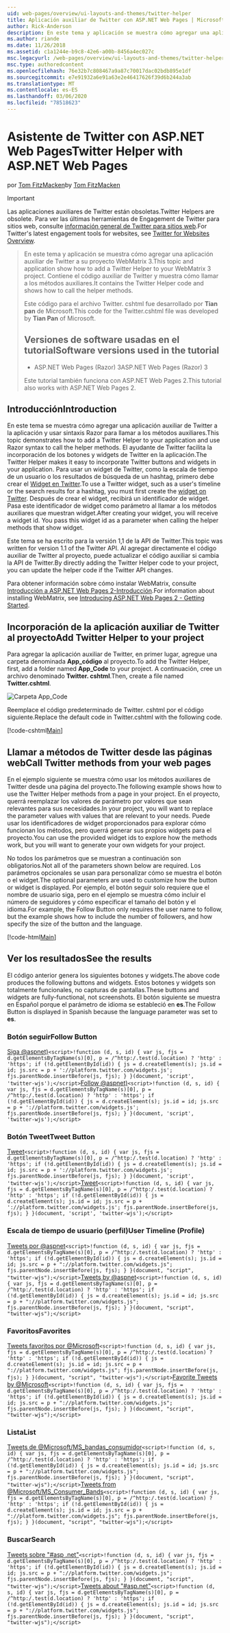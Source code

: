 ```yaml
---
uid: web-pages/overview/ui-layouts-and-themes/twitter-helper
title: Aplicación auxiliar de Twitter con ASP.NET Web Pages | Microsoft Docs
author: Rick-Anderson
description: En este tema y aplicación se muestra cómo agregar una aplicación auxiliar de Twitter a su proyecto WebMatrix 3. Contiene el código auxiliar de Twitter y muestra cómo llamar a la aplicación auxiliar...
ms.author: riande
ms.date: 11/26/2018
ms.assetid: c1a1244e-b9c8-42e6-a00b-8456a4ec027c
msc.legacyurl: /web-pages/overview/ui-layouts-and-themes/twitter-helper
msc.type: authoredcontent
ms.openlocfilehash: 76e32b7c808467a9a87c70017dac02bdb895e1df
ms.sourcegitcommit: e7e91932a6e91a63e2e46417626f39d6b244a3ab
ms.translationtype: MT
ms.contentlocale: es-ES
ms.lasthandoff: 03/06/2020
ms.locfileid: "78518623"
---
```

# <a name="twitter-helper-with-aspnet-web-pages"></a><span data-ttu-id="91f31-104">Asistente de Twitter con ASP.NET Web Pages</span><span class="sxs-lookup"><span data-stu-id="91f31-104">Twitter Helper with ASP.NET Web Pages</span></span>

<span data-ttu-id="91f31-105">por [Tom FitzMacken](https://github.com/tfitzmac)</span><span class="sxs-lookup"><span data-stu-id="91f31-105">by [Tom FitzMacken](https://github.com/tfitzmac)</span></span>

> [!IMPORTANT]
> <span data-ttu-id="91f31-106">Las aplicaciones auxiliares de Twitter están obsoletas.</span><span class="sxs-lookup"><span data-stu-id="91f31-106">Twitter Helpers are obsolete.</span></span> <span data-ttu-id="91f31-107">Para ver las últimas herramientas de Engagement de Twitter para sitios web, consulte [información general de Twitter para sitios web](https://developer.twitter.com/en/docs/twitter-for-websites/overview).</span><span class="sxs-lookup"><span data-stu-id="91f31-107">For Twitter's latest engagement tools for websites, see [Twitter for Websites Overview](https://developer.twitter.com/en/docs/twitter-for-websites/overview).</span></span>

> <span data-ttu-id="91f31-108">En este tema y aplicación se muestra cómo agregar una aplicación auxiliar de Twitter a su proyecto WebMatrix 3.</span><span class="sxs-lookup"><span data-stu-id="91f31-108">This topic and application show how to add a Twitter Helper to your WebMatrix 3 project.</span></span> <span data-ttu-id="91f31-109">Contiene el código auxiliar de Twitter y muestra cómo llamar a los métodos auxiliares.</span><span class="sxs-lookup"><span data-stu-id="91f31-109">It contains the Twitter Helper code and shows how to call the helper methods.</span></span>
> 
> <span data-ttu-id="91f31-110">Este código para el archivo Twitter. cshtml fue desarrollado por **Tian pan** de Microsoft.</span><span class="sxs-lookup"><span data-stu-id="91f31-110">This code for the Twitter.cshtml file was developed by **Tian Pan** of Microsoft.</span></span>
> 
> ## <a name="software-versions-used-in-the-tutorial"></a><span data-ttu-id="91f31-111">Versiones de software usadas en el tutorial</span><span class="sxs-lookup"><span data-stu-id="91f31-111">Software versions used in the tutorial</span></span>
> 
> 
> - <span data-ttu-id="91f31-112">ASP.NET Web Pages (Razor) 3</span><span class="sxs-lookup"><span data-stu-id="91f31-112">ASP.NET Web Pages (Razor) 3</span></span>
>   
> 
> <span data-ttu-id="91f31-113">Este tutorial también funciona con ASP.NET Web Pages 2.</span><span class="sxs-lookup"><span data-stu-id="91f31-113">This tutorial also works with ASP.NET Web Pages 2.</span></span>

## <a name="introduction"></a><span data-ttu-id="91f31-114">Introducción</span><span class="sxs-lookup"><span data-stu-id="91f31-114">Introduction</span></span>

<span data-ttu-id="91f31-115">En este tema se muestra cómo agregar una aplicación auxiliar de Twitter a la aplicación y usar sintaxis Razor para llamar a los métodos auxiliares.</span><span class="sxs-lookup"><span data-stu-id="91f31-115">This topic demonstrates how to add a Twitter Helper to your application and use Razor syntax to call the helper methods.</span></span> <span data-ttu-id="91f31-116">El ayudante de Twitter facilita la incorporación de los botones y widgets de Twitter en la aplicación.</span><span class="sxs-lookup"><span data-stu-id="91f31-116">The Twitter Helper makes it easy to incorporate Twitter buttons and widgets in your application.</span></span> <span data-ttu-id="91f31-117">Para usar un widget de Twitter, como la escala de tiempo de un usuario o los resultados de búsqueda de un hashtag, primero debe crear el [Widget en Twitter](https://twitter.com/settings/widgets).</span><span class="sxs-lookup"><span data-stu-id="91f31-117">To use a Twitter widget, such as a user's timeline or the search results for a hashtag, you must first create the [widget on Twitter](https://twitter.com/settings/widgets).</span></span> <span data-ttu-id="91f31-118">Después de crear el widget, recibirá un identificador de widget. Pasa este identificador de widget como parámetro al llamar a los métodos auxiliares que muestran widget.</span><span class="sxs-lookup"><span data-stu-id="91f31-118">After creating your widget, you will receive a widget id. You pass this widget id as a parameter when calling the helper methods that show widget.</span></span>

<span data-ttu-id="91f31-119">Este tema se ha escrito para la versión 1,1 de la API de Twitter.</span><span class="sxs-lookup"><span data-stu-id="91f31-119">This topic was written for version 1.1 of the Twitter API.</span></span> <span data-ttu-id="91f31-120">Al agregar directamente el código auxiliar de Twitter al proyecto, puede actualizar el código auxiliar si cambia la API de Twitter.</span><span class="sxs-lookup"><span data-stu-id="91f31-120">By directly adding the Twitter Helper code to your project, you can update the helper code if the Twitter API changes.</span></span>

<span data-ttu-id="91f31-121">Para obtener información sobre cómo instalar WebMatrix, consulte [Introducción a ASP.NET Web Pages 2-Introducción](../getting-started/introducing-aspnet-web-pages-2/getting-started.md).</span><span class="sxs-lookup"><span data-stu-id="91f31-121">For information about installing WebMatrix, see [Introducing ASP.NET Web Pages 2 - Getting Started](../getting-started/introducing-aspnet-web-pages-2/getting-started.md).</span></span>

## <a name="add-twitter-helper-to-your-project"></a><span data-ttu-id="91f31-122">Incorporación de la aplicación auxiliar de Twitter al proyecto</span><span class="sxs-lookup"><span data-stu-id="91f31-122">Add Twitter Helper to your project</span></span>

<span data-ttu-id="91f31-123">Para agregar la aplicación auxiliar de Twitter, en primer lugar, agregue una carpeta denominada **App\_código** al proyecto.</span><span class="sxs-lookup"><span data-stu-id="91f31-123">To add the Twitter Helper, first, add a folder named **App\_Code** to your project.</span></span> <span data-ttu-id="91f31-124">A continuación, cree un archivo denominado **Twitter. cshtml**.</span><span class="sxs-lookup"><span data-stu-id="91f31-124">Then, create a file named **Twitter.cshtml**.</span></span>

![Carpeta App_Code](twitter-helper/_static/image1.png)

<span data-ttu-id="91f31-126">Reemplace el código predeterminado de Twitter. cshtml por el código siguiente.</span><span class="sxs-lookup"><span data-stu-id="91f31-126">Replace the default code in Twitter.cshtml with the following code.</span></span>

[!code-cshtml[Main](twitter-helper/samples/sample1.cshtml)]

## <a name="call-twitter-methods-from-your-web-pages"></a><span data-ttu-id="91f31-127">Llamar a métodos de Twitter desde las páginas web</span><span class="sxs-lookup"><span data-stu-id="91f31-127">Call Twitter methods from your web pages</span></span>

<span data-ttu-id="91f31-128">En el ejemplo siguiente se muestra cómo usar los métodos auxiliares de Twitter desde una página del proyecto.</span><span class="sxs-lookup"><span data-stu-id="91f31-128">The following example shows how to use the Twitter Helper methods from a page in your project.</span></span> <span data-ttu-id="91f31-129">En el proyecto, querrá reemplazar los valores de parámetro por valores que sean relevantes para sus necesidades.</span><span class="sxs-lookup"><span data-stu-id="91f31-129">In your project, you will want to replace the parameter values with values that are relevant to your needs.</span></span> <span data-ttu-id="91f31-130">Puede usar los identificadores de widget proporcionados para explorar cómo funcionan los métodos, pero querrá generar sus propios widgets para el proyecto.</span><span class="sxs-lookup"><span data-stu-id="91f31-130">You can use the provided widget ids to explore how the methods work, but you will want to generate your own widgets for your project.</span></span>

<span data-ttu-id="91f31-131">No todos los parámetros que se muestran a continuación son obligatorios.</span><span class="sxs-lookup"><span data-stu-id="91f31-131">Not all of the parameters shown below are required.</span></span> <span data-ttu-id="91f31-132">Los parámetros opcionales se usan para personalizar cómo se muestra el botón o el widget.</span><span class="sxs-lookup"><span data-stu-id="91f31-132">The optional parameters are used to customize how the button or widget is displayed.</span></span> <span data-ttu-id="91f31-133">Por ejemplo, el botón seguir solo requiere que el nombre de usuario siga, pero en el ejemplo se muestra cómo incluir el número de seguidores y cómo especificar el tamaño del botón y el idioma.</span><span class="sxs-lookup"><span data-stu-id="91f31-133">For example, the Follow Button only requires the user name to follow, but the example shows how to include the number of followers, and how specify the size of the button and the language.</span></span>

[!code-html[Main](twitter-helper/samples/sample2.html)]

## <a name="see-the-results"></a><span data-ttu-id="91f31-134">Ver los resultados</span><span class="sxs-lookup"><span data-stu-id="91f31-134">See the results</span></span>

<span data-ttu-id="91f31-135">El código anterior genera los siguientes botones y widgets.</span><span class="sxs-lookup"><span data-stu-id="91f31-135">The above code produces the following buttons and widgets.</span></span> <span data-ttu-id="91f31-136">Estos botones y widgets son totalmente funcionales, no capturas de pantallas.</span><span class="sxs-lookup"><span data-stu-id="91f31-136">These buttons and widgets are fully-functional, not screenshots.</span></span> <span data-ttu-id="91f31-137">El botón siguiente se muestra en Español porque el parámetro de idioma se estableció en **es**.</span><span class="sxs-lookup"><span data-stu-id="91f31-137">The Follow Button is displayed in Spanish because the language parameter was set to **es**.</span></span>

### <a name="follow-button"></a><span data-ttu-id="91f31-138">Botón seguir</span><span class="sxs-lookup"><span data-stu-id="91f31-138">Follow Button</span></span>

<span data-ttu-id="91f31-139">[Siga @aspnet)](https://twitter.com/aspnet)`<script>!function (d, s, id) { var js, fjs = d.getElementsByTagName(s)[0], p = /^http:/.test(d.location) ? 'http' : 'https'; if (!d.getElementById(id)) { js = d.createElement(s); js.id = id; js.src = p + '://platform.twitter.com/widgets.js'; fjs.parentNode.insertBefore(js, fjs); } }(document, 'script', 'twitter-wjs');</script>`</span><span class="sxs-lookup"><span data-stu-id="91f31-139">[Follow @aspnet)](https://twitter.com/aspnet)`<script>!function (d, s, id) { var js, fjs = d.getElementsByTagName(s)[0], p = /^http:/.test(d.location) ? 'http' : 'https'; if (!d.getElementById(id)) { js = d.createElement(s); js.id = id; js.src = p + '://platform.twitter.com/widgets.js'; fjs.parentNode.insertBefore(js, fjs); } }(document, 'script', 'twitter-wjs');</script>`</span></span>

### <a name="tweet-button"></a><span data-ttu-id="91f31-140">Botón Tweet</span><span class="sxs-lookup"><span data-stu-id="91f31-140">Tweet Button</span></span>

<span data-ttu-id="91f31-141">[Tweet](https://twitter.com/share)`<script>!function (d, s, id) { var js, fjs = d.getElementsByTagName(s)[0], p = /^http:/.test(d.location) ? 'http' : 'https'; if (!d.getElementById(id)) { js = d.createElement(s); js.id = id; js.src = p + '://platform.twitter.com/widgets.js'; fjs.parentNode.insertBefore(js, fjs); } }(document, 'script', 'twitter-wjs');</script>`</span><span class="sxs-lookup"><span data-stu-id="91f31-141">[Tweet](https://twitter.com/share)`<script>!function (d, s, id) { var js, fjs = d.getElementsByTagName(s)[0], p = /^http:/.test(d.location) ? 'http' : 'https'; if (!d.getElementById(id)) { js = d.createElement(s); js.id = id; js.src = p + '://platform.twitter.com/widgets.js'; fjs.parentNode.insertBefore(js, fjs); } }(document, 'script', 'twitter-wjs');</script>`</span></span>

### <a name="user-timeline-profile"></a><span data-ttu-id="91f31-142">Escala de tiempo de usuario (perfil)</span><span class="sxs-lookup"><span data-stu-id="91f31-142">User Timeline (Profile)</span></span>

<span data-ttu-id="91f31-143">[Tweets por @aspnet](https://twitter.com/aspnet)`<script>!function (d, s, id) { var js, fjs = d.getElementsByTagName(s)[0], p = /^http:/.test(d.location) ? 'http' : 'https'; if (!d.getElementById(id)) { js = d.createElement(s); js.id = id; js.src = p + "://platform.twitter.com/widgets.js"; fjs.parentNode.insertBefore(js, fjs); } }(document, "script", "twitter-wjs");</script>`</span><span class="sxs-lookup"><span data-stu-id="91f31-143">[Tweets by @aspnet](https://twitter.com/aspnet)`<script>!function (d, s, id) { var js, fjs = d.getElementsByTagName(s)[0], p = /^http:/.test(d.location) ? 'http' : 'https'; if (!d.getElementById(id)) { js = d.createElement(s); js.id = id; js.src = p + "://platform.twitter.com/widgets.js"; fjs.parentNode.insertBefore(js, fjs); } }(document, "script", "twitter-wjs");</script>`</span></span>

### <a name="favorites"></a><span data-ttu-id="91f31-144">Favoritos</span><span class="sxs-lookup"><span data-stu-id="91f31-144">Favorites</span></span>

<span data-ttu-id="91f31-145">[Tweets favoritos por @Microsoft](https://twitter.com/Microsoft/favorites)`<script>!function (d, s, id) { var js, fjs = d.getElementsByTagName(s)[0], p = /^http:/.test(d.location) ? 'http' : 'https'; if (!d.getElementById(id)) { js = d.createElement(s); js.id = id; js.src = p + "://platform.twitter.com/widgets.js"; fjs.parentNode.insertBefore(js, fjs); } }(document, "script", "twitter-wjs");</script>`</span><span class="sxs-lookup"><span data-stu-id="91f31-145">[Favorite Tweets by @Microsoft](https://twitter.com/Microsoft/favorites)`<script>!function (d, s, id) { var js, fjs = d.getElementsByTagName(s)[0], p = /^http:/.test(d.location) ? 'http' : 'https'; if (!d.getElementById(id)) { js = d.createElement(s); js.id = id; js.src = p + "://platform.twitter.com/widgets.js"; fjs.parentNode.insertBefore(js, fjs); } }(document, "script", "twitter-wjs");</script>`</span></span>

### <a name="list"></a><span data-ttu-id="91f31-146">Lista</span><span class="sxs-lookup"><span data-stu-id="91f31-146">List</span></span>

<span data-ttu-id="91f31-147">[Tweets de @Microsoft/MS\_bandas\_consumidor](https://twitter.com/microsoft/ms-consumer-brands/)`<script>!function (d, s, id) { var js, fjs = d.getElementsByTagName(s)[0], p = /^http:/.test(d.location) ? 'http' : 'https'; if (!d.getElementById(id)) { js = d.createElement(s); js.id = id; js.src = p + "://platform.twitter.com/widgets.js"; fjs.parentNode.insertBefore(js, fjs); } }(document, "script", "twitter-wjs");</script>`</span><span class="sxs-lookup"><span data-stu-id="91f31-147">[Tweets from @Microsoft/MS\_Consumer\_Bands](https://twitter.com/microsoft/ms-consumer-brands/)`<script>!function (d, s, id) { var js, fjs = d.getElementsByTagName(s)[0], p = /^http:/.test(d.location) ? 'http' : 'https'; if (!d.getElementById(id)) { js = d.createElement(s); js.id = id; js.src = p + "://platform.twitter.com/widgets.js"; fjs.parentNode.insertBefore(js, fjs); } }(document, "script", "twitter-wjs");</script>`</span></span>

### <a name="search"></a><span data-ttu-id="91f31-148">Buscar</span><span class="sxs-lookup"><span data-stu-id="91f31-148">Search</span></span>

<span data-ttu-id="91f31-149">[Tweets sobre &quot;#asp .net&quot;](https://twitter.com/search?q=%23asp.net)`<script>!function (d, s, id) { var js, fjs = d.getElementsByTagName(s)[0], p = /^http:/.test(d.location) ? 'http' : 'https'; if (!d.getElementById(id)) { js = d.createElement(s); js.id = id; js.src = p + "://platform.twitter.com/widgets.js"; fjs.parentNode.insertBefore(js, fjs); } }(document, "script", "twitter-wjs");</script>`</span><span class="sxs-lookup"><span data-stu-id="91f31-149">[Tweets about &quot;#asp.net&quot;](https://twitter.com/search?q=%23asp.net)`<script>!function (d, s, id) { var js, fjs = d.getElementsByTagName(s)[0], p = /^http:/.test(d.location) ? 'http' : 'https'; if (!d.getElementById(id)) { js = d.createElement(s); js.id = id; js.src = p + "://platform.twitter.com/widgets.js"; fjs.parentNode.insertBefore(js, fjs); } }(document, "script", "twitter-wjs");</script>`</span></span>
